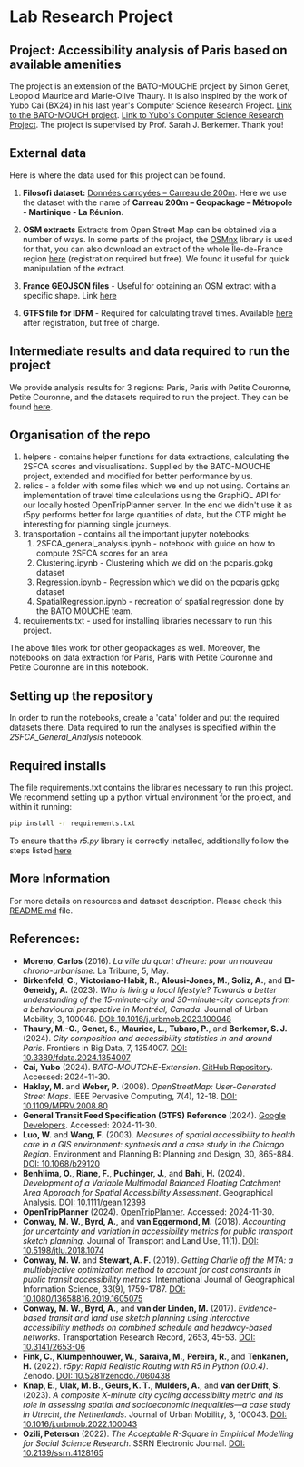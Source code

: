 # Lab Research Project

## Project: Accessibility analysis of Paris based on available amenities 

The project is an extension of the BATO-MOUCHE project by Simon Genet, Leopold Maurice and Marie-Olive Thaury. It is also inspired by the work of Yubo Cai (BX24) in his last year's Computer Science Research Project. [Link to the BATO-MOUCH project](https://github.com/LeoMaurice/BATO-MOUCHE-Stat-App). [Link to Yubo's Computer Science Research Project](https://github.com/yubocai-poly/BATO-MOUTCHE-Extension). The project is supervised by Prof. Sarah J. Berkemer. Thank you! 

## External data
Here is where the data used for this project can be found.

1. **Filosofi dataset:** [Données carroyées – Carreau de 200m](https://www.insee.fr/fr/statistiques/4176290?sommaire=4176305#consulter). Here we use the dataset with the name of **Carreau 200m – Geopackage – Métropole - Martinique - La Réunion**.

2. **OSM extracts** Extracts from Open Street Map can be obtained via a number of ways. In some parts of the project, the [OSMnx](https://osmnx.readthedocs.io/en/stable/) library is used for that, you can also download an extract of the whole 
Île-de-France region [here](https://www.interline.io/) (registration required but free). We found it useful for quick manipulation of the extract.


5.  **France GEOJSON files** - Useful for obtaining an OSM extract with a specific shape. Link [here](https://france-geojson.gregoiredavid.fr/)

6.  **GTFS file for IDFM** - Required for calculating travel times. Available [here](https://data.iledefrance-mobilites.fr/explore/dataset/offre-horaires-tc-gtfs-idfm/information/) after registration, but free of charge.

 ## Intermediate results and data required to run the project
We provide analysis results for 3 regions: Paris, Paris with Petite Couronne, Petite Couronne, and the datasets required to run the project. They can be found [here](https://drive.google.com/drive/u/1/folders/1TutJX84GgBQe1-8TYyga9kIER5iEqLLb). 

## Organisation of the repo
1. helpers - contains helper functions for data extractions, calculating the 2SFCA scores and visualisations. Supplied by the BATO-MOUCHE project, extended and modified for better performance by us.
2. relics - a folder with some files which we end up not using. Contains an implementation of travel time calculations using the GraphiQL API for our locally hosted OpenTripPlanner server. In the end we didn't use it as r5py performs better for large quantities of data, but the OTP might be interesting for planning single journeys.
3. transportation - contains all the important jupyter notebooks:
    1. 2SFCA_general_analysis.ipynb - notebook with guide on how to compute 2SFCA scores for an area
    2.  Clustering.ipynb - Clustering which we did on the pcparis.gpkg dataset
    3.  Regression.ipynb - Regression which we did on the pcparis.gpkg dataset
    4.  SpatialRegression.ipynb - recreation of spatial regression done by the BATO MOUCHE team.
4. requirements.txt - used for installing libraries necessary to run this project.
       
The above files work for other geopackages as well. Moreover, the notebooks on data extraction for Paris, Paris with Petite Couronne and Petite Couronne are in this notebook.

## Setting up the repository
In order to run the notebooks, create a 'data' folder and put the required datasets there. Data required to run the analyses is specified within the *2SFCA_General_Analysis* notebook. 

## Required installs

The file requirements.txt contains the libraries necessary to run this project. We recommend setting up a python virtual environment for the project, and within it running:
```bash
pip install -r requirements.txt
```
To ensure that the *r5.py* library is correctly installed, additionally follow the steps listed [here](https://r5py.readthedocs.io/en/stable/user-guide/installation/installation.html)

## More Information

For more details on resources and dataset description. Please check this [README.md](https://github.com/LeoMaurice/BATO-MOUCHE-Stat-App/blob/main/README.md) file.

## References:
- **Moreno, Carlos** (2016). *La ville du quart d'heure: pour un nouveau chrono-urbanisme*. La Tribune, 5, May.
- **Birkenfeld, C.**, **Victoriano-Habit, R.**, **Alousi-Jones, M.**, **Soliz, A.**, and **El-Geneidy, A.** (2023). *Who is living a local lifestyle? Towards a better understanding of the 15-minute-city and 30-minute-city concepts from a behavioural perspective in Montréal, Canada*. Journal of Urban Mobility, 3, 100048. [DOI: 10.1016/j.urbmob.2023.100048](https://doi.org/10.1016/j.urbmob.2023.100048)
- **Thaury, M.-O.**, **Genet, S.**, **Maurice, L.**, **Tubaro, P.**, and **Berkemer, S. J.** (2024). *City composition and accessibility statistics in and around Paris*. Frontiers in Big Data, 7, 1354007. [DOI: 10.3389/fdata.2024.1354007](https://doi.org/10.3389/fdata.2024.1354007)
- **Cai, Yubo** (2024). *BATO-MOUTCHE-Extension*. [GitHub Repository](https://github.com/yubocai-poly/BATO-MOUTCHE-Extension). Accessed: 2024-11-30.
- **Haklay, M.** and **Weber, P.** (2008). *OpenStreetMap: User-Generated Street Maps*. IEEE Pervasive Computing, 7(4), 12-18. [DOI: 10.1109/MPRV.2008.80](https://doi.org/10.1109/MPRV.2008.80)
- **General Transit Feed Specification (GTFS) Reference** (2024). [Google Developers](https://developers.google.com/transit/gtfs/reference/#general_transit_feed_specification_reference). Accessed: 2024-11-30.
- **Luo, W.** and **Wang, F.** (2003). *Measures of spatial accessibility to health care in a GIS environment: synthesis and a case study in the Chicago Region*. Environment and Planning B: Planning and Design, 30, 865-884. [DOI: 10.1068/b29120](https://doi.org/10.1068/b29120)
- **Benhlima, O.**, **Riane, F.**, **Puchinger, J.**, and **Bahi, H.** (2024). *Development of a Variable Multimodal Balanced Floating Catchment Area Approach for Spatial Accessibility Assessment*. Geographical Analysis. [DOI: 10.1111/gean.12398](https://doi.org/10.1111/gean.12398)
- **OpenTripPlanner** (2024). [OpenTripPlanner](https://www.opentripplanner.org/). Accessed: 2024-11-30.
- **Conway, M. W.**, **Byrd, A.**, and **van Eggermond, M.** (2018). *Accounting for uncertainty and variation in accessibility metrics for public transport sketch planning*. Journal of Transport and Land Use, 11(1). [DOI: 10.5198/jtlu.2018.1074](https://doi.org/10.5198/jtlu.2018.1074)
- **Conway, M. W.** and **Stewart, A. F.** (2019). *Getting Charlie off the MTA: a multiobjective optimization method to account for cost constraints in public transit accessibility metrics*. International Journal of Geographical Information Science, 33(9), 1759-1787. [DOI: 10.1080/13658816.2019.1605075](https://doi.org/10.1080/13658816.2019.1605075)
- **Conway, M. W.**, **Byrd, A.**, and **van der Linden, M.** (2017). *Evidence-based transit and land use sketch planning using interactive accessibility methods on combined schedule and headway-based networks*. Transportation Research Record, 2653, 45-53. [DOI: 10.3141/2653-06](https://doi.org/10.3141/2653-06)
- **Fink, C.**, **Klumpenhouwer, W.**, **Saraiva, M.**, **Pereira, R.**, and **Tenkanen, H.** (2022). *r5py: Rapid Realistic Routing with R5 in Python (0.0.4)*. Zenodo. [DOI: 10.5281/zenodo.7060438](https://doi.org/10.5281/zenodo.7060438)
- **Knap, E.**, **Ulak, M. B.**, **Geurs, K. T.**, **Mulders, A.**, and **van der Drift, S.** (2023). *A composite X-minute city cycling accessibility metric and its role in assessing spatial and socioeconomic inequalities—a case study in Utrecht, the Netherlands*. Journal of Urban Mobility, 3, 100043. [DOI: 10.1016/j.urbmob.2022.100043](https://doi.org/10.1016/j.urbmob.2022.100043)
- **Ozili, Peterson** (2022). *The Acceptable R-Square in Empirical Modelling for Social Science Research*. SSRN Electronic Journal. [DOI: 10.2139/ssrn.4128165](https://doi.org/10.2139/ssrn.4128165)
